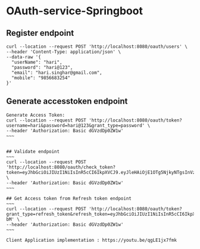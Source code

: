 # OAuth-service-Springboot

## Register endpoint
~~~
curl --location --request POST 'http://localhost:8080/oauth/users' \
--header 'Content-Type: application/json' \
--data-raw '{
  "userName": "hari",
  "password": "hari@123",
  "email": "hari.singhar@gmail.com",
  "mobile": "9856683254"
}'

~~~

## Generate accesstoken endpoint
~~~~
Generate Access Token:
curl --location --request POST 'http://localhost:8080/oauth/token?username=hari&password=hari@123&grant_type=password' \
--header 'Authorization: Basic dGVzdDp0ZW1w'
~~~


## Validate endpoint
~~~
curl --location --request POST 'http://localhost:8080/oauth/check_token?token=eyJhbGciOiJIUzI1NiIsInR5cCI6IkpXVCJ9.eyJleHAiOjE1OTg5NjkyNTgsInVzZXJfbmFtZSI6ImhhcmkiLCJhdXRob3JpdGllcyI6WyJST0xFX1VTRVIiXSwianRpIjoiMjg5Mjc3MjktMjViZi00NWZmLTk5ODAtYjU1ZTM4Y2NiYzYxIiwiY2xpZW50X2lkIjoidGVzdCIsInNjb3BlIjpbInJlYWQiLCJ3cml0ZSJdfQ.CNjCm3h7JDNMs_CtxkgvnJOW2bhMN6oct5vQk70g7M0' \
--header 'Authorization: Basic dGVzdDp0ZW1w'
~~~

## Get Access token from Refresh token endpoint
~~~
curl --location --request POST 'http://localhost:8080/oauth/token?grant_type=refresh_token&refresh_token=eyJhbGciOiJIUzI1NiIsInR5cCI6IkpXVCJ9.eyJ1c2VyX25hbWUiOiJoYXJpIiwic2NvcGUiOlsicmVhZCIsIndyaXRlIl0sImF0aSI6IjA0YzIxZDQ3LTIyMTctNGYwNi04YjlkLTdiNDBkMzM2YTg5ZCIsImV4cCI6MTU5ODk3MDYwNiwiYXV0aG9yaXRpZXMiOlsiUk9MRV9VU0VSIl0sImp0aSI6IjA5YWI1MmE4LTg5YTktNDdhMy05NjNmLWM4OWFjN2Y2MzJkZiIsImNsaWVudF9pZCI6InRlc3QifQ.tg3YMrTcGXZttCetO6ORlknI5J_Q2OEK97ZYFWYr-bM' \
--header 'Authorization: Basic dGVzdDp0ZW1w'
~~~

Client Application implementation : https://youtu.be/qgLE1jx7fmk
